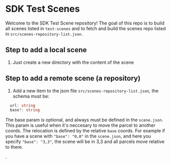 # SDK Test Scenes
Welcome to the SDK Test Scene repository! The goal of this repo is to build all scenes listed in `test-scenes` and to fetch and build the scenes repo listed in `src/scenes-repository-list.json`.

## Step to add a local scene
1. Just create a new directory with the content of the scene 

## Step to add a remote scene (a repository)
1. Add a new item to the json file `src/scenes-repository-list.json`, the schema must be:
  ```typescript
    url: string
    base?: string
  ```

  The base param is optional, and always must be defined in the `scene.json`. This param is useful when it's neccesary to move the parcel to another coords. The relocation is defined by the relative `base` coords. For example if you have a scene with `"base": "0,0"` in the `scene.json`, and here you specify `"base": "3,3"`, the scene will be in 3,3 and all parcels move relative to there.

.
